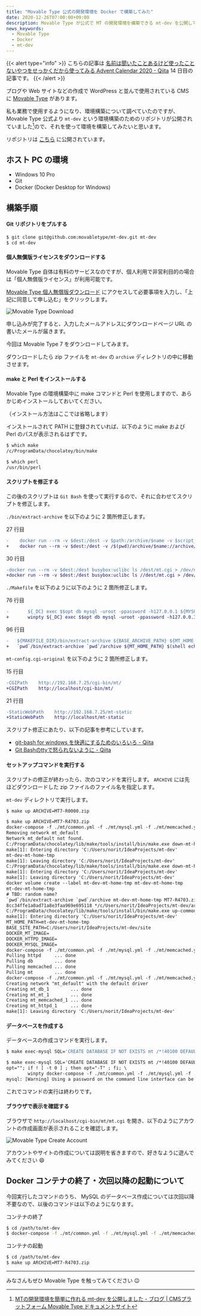 ```yaml
---
title: "Movable Type 公式の開発環境を Docker で構築してみた"
date: 2020-12-26T07:00:00+09:00
description: Movable Type が公式で MT の開発環境を構築できる mt-dev を公開していたので、これを使って Docker による MT の環境構築をしてみました。
news_keywords:
  - Movable Type
  - Docker
  - mt-dev
---
```


{{< alert type="info" >}}
こちらの記事は [名前は聞いたことあるけど使ったことないやつをせっかくだから使ってみる Advent Calendar 2020 - Qiita](https://qiita.com/advent-calendar/2020/sekkaku) 14 日目の記事です。
{{< /alert >}}

ブログや Web サイトなどの作成で WordPress と並んで使用されている CMS に [Movable Type](https://www.movabletype.jp/) があります。

私も業務で使用するようになり、環境構築について調べていたのですが、 Movable Type 公式より `mt-dev` という環境構築のためのリポジトリが公開されていました[^1]ので、それを使って環境を構築してみたいと思います。

[^1]: [MTの開発環境を簡単に作れる mt-dev を公開しました - ブログ | CMSプラットフォーム Movable Type ドキュメントサイト](https://www.movabletype.jp/blog/mt-dev.html)

リポジトリは [こちら](https://github.com/movabletype/mt-dev) に公開されています。

## ホスト PC の環境

- Windows 10 Pro
- Git
- Docker (Docker Desktop for Windows)

## 構築手順

#### Git リポジトリをプルする

```bash
$ git clone git@github.com:movabletype/mt-dev.git mt-dev
$ cd mt-dev
```

#### 個人無償版ライセンスをダウンロードする

Movable Type 自体は有料のサービスなのですが、個人利用で非営利目的の場合は「個人無償版ライセンス」が利用可能です。

[Movable Type 個人無償版ダウンロード](https://www.sixapart.jp/inquiry/movabletype/personal_download.html) にアクセスして必要事項を入力し、「上記に同意して申し込む」をクリックします。

![Movable Type Download](/images/posts/movable-type-download.png)<!-- @IGNORE PREVIOUS: link -->

申し込みが完了すると、入力したメールアドレスにダウンロードページ URL の書いたメールが届きます。

今回は Movable Type 7 をダウンロードしてみます。

ダウンロードしたら zip ファイルを `mt-dev` の `archive` ディレクトリの中に移動させます。

#### make と Perl をインストールする

Movable Type の環境構築中に make コマンドと Perl を使用しますので、あらかじめインストールしておいてください。

（インストール方法はここでは省略します）

インストールされて PATH に登録されていれば、以下のように make および Perl のパスが表示されるはずです。

```bash
$ which make
/c/ProgramData/chocolatey/bin/make

$ which perl
/usr/bin/perl
```

#### スクリプトを修正する

この後のスクリプトは `Git Bash` を使って実行するので、それに合わせてスクリプトを修正します。

`./bin/extract-archive` を以下のように 2 箇所修正します。

27 行目

```diff
-    docker run --rm -v $dest:/dest -v $path:/archive/$name -v $script_dir/$script:/usr/local/bin/$script -w /dest busybox:uclibc /usr/local/bin/$script /dest /archive/$name
+    docker run --rm -v $dest:/dest -v /$(pwd)/archive/$name://archive/$name -v /$script_dir/$script://usr/local/bin/$script -w //dest busybox:uclibc //usr/local/bin/$script //dest //archive/$name
```

30 行目

```diff
-docker run --rm -v $dest:/dest busybox:uclibc ls /dest/mt.cgi > /dev/null
+docker run --rm -v $dest:/dest busybox:uclibc ls //dest/mt.cgi > /dev/null
```

`./Makefile` を以下のように以下のように 2 箇所修正します。

76 行目

```diff
-		${_DC} exec $$opt db mysql -uroot -ppassword -h127.0.0.1 ${MYSQL_COMMAND_ARGS}
+		winpty ${_DC} exec $$opt db mysql -uroot -ppassword -h127.0.0.1 ${MYSQL_COMMAND_ARGS}
```

96 行目

```diff
-	${MAKEFILE_DIR}/bin/extract-archive ${BASE_ARCHIVE_PATH} ${MT_HOME_PATH} $(shell echo ${ARCHIVE} | tr ',' ' ')
+	`pwd`/bin/extract-archive `pwd`/archive ${MT_HOME_PATH} $(shell echo ${ARCHIVE} | tr ',' ' ')
```

`mt-config.cgi-original` を以下のように 2 箇所修正します。

15 行目

```diff
-CGIPath    http://192.168.7.25/cgi-bin/mt/
+CGIPath    http://localhost/cgi-bin/mt/
```

21 行目

```diff
-StaticWebPath    http://192.168.7.25/mt-static
+StaticWebPath    http://localhost/mt-static
```

スクリプト修正にあたり、以下の記事を参考にしています。

- [git-bash for windows を快適にするためのいろいろ - Qiita](https://qiita.com/sixpetals/items/a0784fa3933956463609)
- [Git Bashのttyで怒られないように - Qiita](https://qiita.com/amanoese/items/7b237e8703c3b4c7f001)

#### セットアップコマンドを実行する

スクリプトの修正が終わったら、次のコマンドを実行します。 `ARCHIVE` には先ほどダウンロードした zip ファイルのファイル名を指定します。

`mt-dev` ディレクトリで実行します。

```bash
$ make up ARCHIVE=MT7-R0000.zip
```

```html
$ make up ARCHIVE=MT7-R4703.zip
docker-compose -f ./mt/common.yml -f ./mt/mysql.yml -f ./mt/memcached.yml down --remove-orphans
Removing network mt_default
Network mt_default not found.
C:/ProgramData/chocolatey/lib/make/tools/install/bin/make.exe down-mt-home-volume
make[1]: Entering directory 'C:/Users/norit/IdeaProjects/mt-dev'
mt-dev-mt-home-tmp
make[1]: Leaving directory 'C:/Users/norit/IdeaProjects/mt-dev'
C:/ProgramData/chocolatey/lib/make/tools/install/bin/make.exe down-mt-home-volume
make[1]: Entering directory 'C:/Users/norit/IdeaProjects/mt-dev'
make[1]: Leaving directory 'C:/Users/norit/IdeaProjects/mt-dev'
docker volume create --label mt-dev-mt-home-tmp mt-dev-mt-home-tmp
mt-dev-mt-home-tmp
# TBD: random name?
`pwd`/bin/extract-archive `pwd`/archive mt-dev-mt-home-tmp MT7-R4703.zip
8cc34ffe1a0ad71a8e3faa969e695118 */c/Users/norit/IdeaProjects/mt-dev/archive/MT7-R4703.zip
C:/ProgramData/chocolatey/lib/make/tools/install/bin/make.exe up-common-invoke-docker-compose MT_HOME_PATH=mt-dev-mt-home-tmp  RECIPE="" REPO=""
make[1]: Entering directory 'C:/Users/norit/IdeaProjects/mt-dev'
MT_HOME_PATH=mt-dev-mt-home-tmp
BASE_SITE_PATH=C:/Users/norit/IdeaProjects/mt-dev/site
DOCKER_MT_IMAGE=
DOCKER_HTTPD_IMAGE=
DOCKER_MYSQL_IMAGE=
docker-compose -f ./mt/common.yml -f ./mt/mysql.yml -f ./mt/memcached.yml -f ./mt/cgi.yml  pull
Pulling httpd     ... done
Pulling db        ... done
Pulling memcached ... done
Pulling mt        ... done
docker-compose -f ./mt/common.yml -f ./mt/mysql.yml -f ./mt/memcached.yml -f ./mt/cgi.yml  up -d
Creating network "mt_default" with the default driver
Creating mt_db_1        ... done
Creating mt_mt_1        ... done
Creating mt_memcached_1 ... done
Creating mt_httpd_1     ... done
make[1]: Leaving directory 'C:/Users/norit/IdeaProjects/mt-dev'
```

#### データベースを作成する

データベースの作成コマンドを実行します。

```bash
$ make exec-mysql SQL='CREATE DATABASE IF NOT EXISTS mt /*!40100 DEFAULT CHARACTER SET utf8mb4 */'
```

```html
$ make exec-mysql SQL='CREATE DATABASE IF NOT EXISTS mt /*!40100 DEFAULT CHARACTER SET utf8mb4 */'
opt=""; if ! [ -t 0 ] ; then opt="-T" ; fi; \
        winpty docker-compose -f ./mt/common.yml -f ./mt/mysql.yml -f ./mt/memcached.yml exec $opt db mysql -uroot -ppassword -h127.0.0.1 -e 'CREATE DATABASE IF NOT EXISTS mt /*!40100 DEFAULT CHARACTER SET utf8mb4 */'
mysql: [Warning] Using a password on the command line interface can be insecure.
```

これでコマンドの実行は終わりです。

#### ブラウザで表示を確認する

ブラウザで `http://localhost/cgi-bin/mt/mt.cgi` を開き、以下のようにアカウントの作成画面が表示されることを確認します。

![Movable Type Create Account](/images/posts/movable-type-create-account.png)<!-- @IGNORE PREVIOUS: link -->

アカウントやサイトの作成については説明を省きますので、好きなように遊んでみてください :smile:

## Docker コンテナの終了・次回以降の起動について

今回実行したコマンドのうち、 MySQL のデータベース作成については次回以降不要なので、以後のコマンドは以下のようになります。

コンテナの終了

```bash
$ cd /path/to/mt-dev
$ docker-compose -f ./mt/common.yml -f ./mt/mysql.yml -f ./mt/memcached.yml down --remove-orphans
```

コンテナの起動

```bash
$ cd /path/to/mt-dev
$ make up ARCHIVE=MT7-R4703.zip
```

---

みなさんもぜひ Movable Type を触ってみてください :wink:
